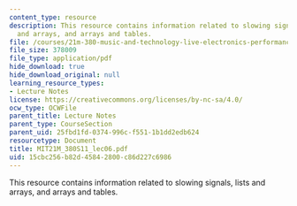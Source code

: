 ```yaml
---
content_type: resource
description: This resource contains information related to slowing signals, lists
  and arrays, and arrays and tables.
file: /courses/21m-380-music-and-technology-live-electronics-performance-practices-spring-2011/15cbc256b82d45842800c86d227c6986_MIT21M_380S11_lec06.pdf
file_size: 378009
file_type: application/pdf
hide_download: true
hide_download_original: null
learning_resource_types:
- Lecture Notes
license: https://creativecommons.org/licenses/by-nc-sa/4.0/
ocw_type: OCWFile
parent_title: Lecture Notes
parent_type: CourseSection
parent_uid: 25fbd1fd-0374-996c-f551-1b1dd2edb624
resourcetype: Document
title: MIT21M_380S11_lec06.pdf
uid: 15cbc256-b82d-4584-2800-c86d227c6986
---
```

This resource contains information related to slowing signals, lists and arrays, and arrays and tables.